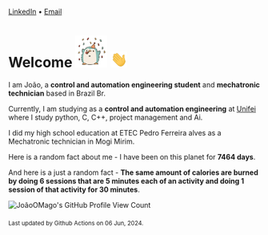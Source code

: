 [LinkedIn](https://www.linkedin.com/in/joão-pedro-gozzoli-b95641301/) &bull;
[Email](joaopedrogozzoli@gmail.com)

# Welcome <img src="happy.gif" height="64px" /> <img src="wave.gif" height="32px" />

I am João, a  **control and automation engineering student** and **mechatronic technician** based in Brazil Br.

Currently, I am studying as a **control and automation engineering** at [Unifei](https://unifei.edu.br) where I study python, C, C++, project management and Ai.

I did my high school education at ETEC Pedro Ferreira alves as a Mechatronic technician in Mogi Mirim.

Here is a random fact about me - I have been on this planet for **7464 days**.

And here is a just a random fact -  **The same amount of calories are burned by doing 6 sessions that are 5 minutes each of an activity and doing 1 session of that activity for 30 minutes**.

![JoãoOMago's GitHub Profile View Count](https://komarev.com/ghpvc/?username=JoaoOMago)

<sub>Last updated by Github Actions on 06 Jun, 2024.</sub>
